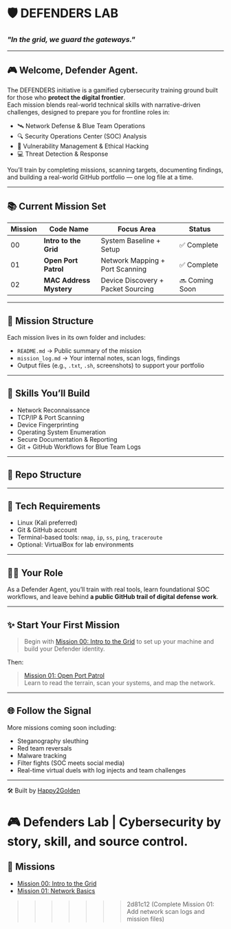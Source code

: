 # 🛡️ DEFENDERS LAB  
### *"In the grid, we guard the gateways."*

---

## 🎮 Welcome, Defender Agent.

The DEFENDERS initiative is a gamified cybersecurity training ground built for those who **protect the digital frontier**.  
Each mission blends real-world technical skills with narrative-driven challenges, designed to prepare you for frontline roles in:

- 🛰️ Network Defense & Blue Team Operations  
- 🔍 Security Operations Center (SOC) Analysis  
- 🔐 Vulnerability Management & Ethical Hacking  
- 💻 Threat Detection & Response

You’ll train by completing missions, scanning targets, documenting findings, and building a real-world GitHub portfolio — one log file at a time.

---

## 📚 Current Mission Set

| Mission | Code Name              | Focus Area                        | Status     |
|---------|------------------------|------------------------------------|------------|
| 00      | **Intro to the Grid**  | System Baseline + Setup            | ✅ Complete |
| 01      | **Open Port Patrol**   | Network Mapping + Port Scanning    | ✅ Complete |
| 02      | **MAC Address Mystery**| Device Discovery + Packet Sourcing | 🔜 Coming Soon |

---

## 🧭 Mission Structure

Each mission lives in its own folder and includes:

- `README.md` → Public summary of the mission  
- `mission_log.md` → Your internal notes, scan logs, findings  
- Output files (e.g., `.txt`, `.sh`, screenshots) to support your portfolio

---

## 🧠 Skills You’ll Build

- Network Reconnaissance  
- TCP/IP & Port Scanning  
- Device Fingerprinting  
- Operating System Enumeration  
- Secure Documentation & Reporting  
- Git + GitHub Workflows for Blue Team Logs

---

## 📂 Repo Structure

---

## 🧬 Tech Requirements

- Linux (Kali preferred)
- Git & GitHub account
- Terminal-based tools: `nmap`, `ip`, `ss`, `ping`, `traceroute`
- Optional: VirtualBox for lab environments

---

## 🧑‍🚀 Your Role

As a Defender Agent, you’ll train with real tools, learn foundational SOC workflows, and leave behind **a public GitHub trail of digital defense work**.

---

## ✨ Start Your First Mission

> Begin with [Mission 00: Intro to the Grid](./00_intro_mission/) to set up your machine and build your Defender identity.

Then:

> [Mission 01: Open Port Patrol](./01_network_basics/)  
Learn to read the terrain, scan your systems, and map the network.

---

## 🌐 Follow the Signal

More missions coming soon including:

- Steganography sleuthing  
- Red team reversals  
- Malware tracking  
- Filter fights (SOC meets social media)  
- Real-time virtual duels with log injects and team challenges

---

🛠 Built by [Happy2Golden](https://github.com/Happy2Golden)  

🎮 Defenders Lab | Cybersecurity by story, skill, and source control.
=======
## 🧪 Missions

- [Mission 00: Intro to the Grid](./00_intro_mission/)
- [Mission 01: Network Basics](./01_network_basics/)

>>>>>>> 2d81c12 (Complete Mission 01: Add network scan logs and mission files)
